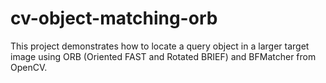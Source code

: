 # cv-object-matching-orb
This project demonstrates how to locate a query object in a larger target image using ORB (Oriented FAST and Rotated BRIEF) and BFMatcher from OpenCV.
